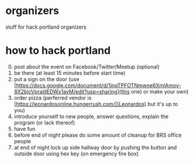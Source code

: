 # organizers
stuff for hack portland organizers

# how to hack portland
0. post about the event on Facebook/Twitter/Meetup (optional) 
1. be there (at least 15 minutes before start time)
2. put a sign on the door (use [https://docs.google.com/document/d/1inqTPFOTNmwne6XmlAmov-8X2bjcVprajjtEDWx1avM/edit?usp=sharing](this one) or make your own)
3. order pizza (perferred vendor is [https://leonardosonline.hungerrush.com/](Leonardos) but it's up to you)
4. introduce yourself to new people, answer questions, explain the program (or lack thereof)
5. have fun
6. before end of night please do some amount of cleanup for BRS office people
7. at end of night lock up side hallway door by pushing the button and outside door using hex key (on emergency fire box)
